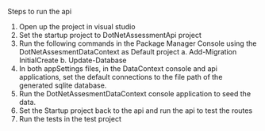 ﻿Steps to run the api

1. Open up the project in visual studio
2. Set the startup project to DotNetAssessmentApi project
3. Run the following commands in the Package Manager Console using the DotNetAssesmentDataContext as Default project
	a. Add-Migration InitialCreate
	b. Update-Database
4. In both appSettings files, in the DataContext console and api applications, set the default connections to the file path of the generated sqlite database.
5. Run the DotNetAssesmentDataContext console application to seed the data. 
6. Set the Startup project back to the api and run the api to test the routes
7. Run the tests in the test project